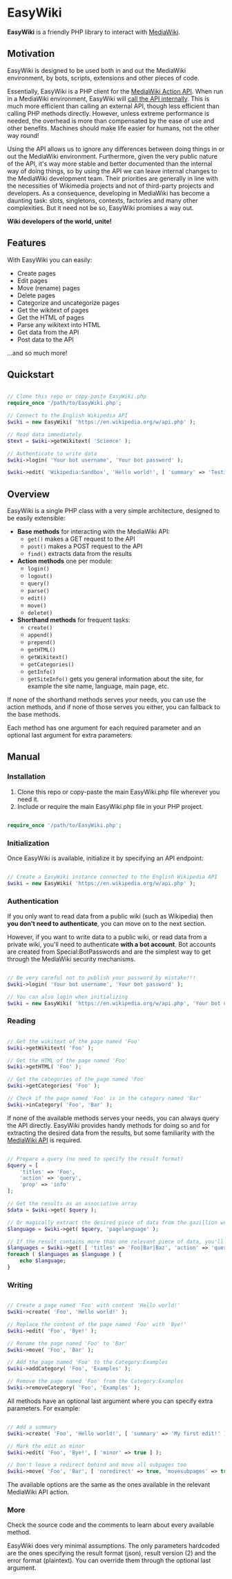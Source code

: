 # EasyWiki

**EasyWiki** is a friendly PHP library to interact with [MediaWiki](https://mediawiki.org/).

## Motivation

EasyWiki is designed to be used both in and out the MediaWiki environment, by bots, scripts, extensions and other pieces of code.

Essentially, EasyWiki is a PHP client for the [MediaWiki Action API](https://www.mediawiki.org/wiki/API). When run in a MediaWiki environment, EasyWiki will [call the API internally](https://www.mediawiki.org/wiki/API:Calling_internally#From_application_code). This is much more efficient than calling an external API, though less efficient than calling PHP methods directly. However, unless extreme performance is needed, the overhead is more than compensated by the ease of use and other benefits. Machines should make life easier for humans, not the other way round!

Using the API allows us to ignore any differences between doing things in or out the MediaWiki environment. Furthermore, given the very public nature of the API, it's way more stable and better documented than the internal way of doing things, so by using the API we can leave internal changes to the MediaWiki development team. Their priorities are generally in line with the necessities of Wikimedia projects and not of third-party projects and developers. As a consequence, developing in MediaWiki has become a daunting task: slots, singletons, contexts, factories and many other complexities. But it need not be so, EasyWiki promises a way out.

**Wiki developers of the world, unite!**

## Features

With EasyWiki you can easily:

- Create pages
- Edit pages
- Move (rename) pages
- Delete pages
- Categorize and uncategorize pages
- Get the wikitext of pages
- Get the HTML of pages
- Parse any wikitext into HTML
- Get data from the API
- Post data to the API

...and so much more!

## Quickstart

```php

// Clone this repo or copy-paste EasyWiki.php
require_once '/path/to/EasyWiki.php';

// Connect to the English Wikipedia API
$wiki = new EasyWiki( 'https://en.wikipedia.org/w/api.php' );

// Read data immediately
$text = $wiki->getWikitext( 'Science' );

// Authenticate to write data
$wiki->login( 'Your bot username', 'Your bot password' );

$wiki->edit( 'Wikipedia:Sandbox', 'Hello world!', [ 'summary' => 'Testing EasyWiki' ] );

```

## Overview

EasyWiki is a single PHP class with a very simple architecture, designed to be easily extensible:

- **Base methods** for interacting with the MediaWiki API:
    - `get()` makes a GET request to the API
    - `post()` makes a POST request to the API
    - `find()` extracts data from the results
- **Action methods** one per module:
    - `login()`
    - `logout()`
    - `query()`
    - `parse()`
    - `edit()`
    - `move()`
    - `delete()`
- **Shorthand methods** for frequent tasks:
    - `create()`
    - `append()`
    - `prepend()`
    - `getHTML()`
    - `getWikitext()`
    - `getCategories()`
    - `getInfo()`
    - `getSiteInfo()` gets you general information about the site, for example the site name, language, main page, etc.

If none of the shorthand methods serves your needs, you can use the action methods, and if none of those serves you either, you can fallback to the base methods.

Each method has one argument for each required parameter and an optional last argument for extra parameters.

## Manual

### Installation

1. Clone this repo or copy-paste the main EasyWiki.php file wherever you need it.
2. Include or require the main EasyWiki.php file in your PHP project.

```php

require_once '/path/to/EasyWiki.php';

```

### Initialization

Once EasyWiki is available, initialize it by specifying an API endpoint:

```php

// Create a EasyWiki instance connected to the English Wikipedia API
$wiki = new EasyWiki( 'https://en.wikipedia.org/w/api.php' );

```

### Authentication

If you only want to read data from a public wiki (such as Wikipedia) then **you don't need to authenticate**, you can move on to the next section.

However, if you want to write data to a public wiki, or read data from a private wiki, you'll need to authenticate **with a bot account**. Bot accounts are created from Special:BotPasswords and are the simplest way to get through the MediaWiki security mechanisms.

```php

// Be very careful not to publish your password by mistake!!!
$wiki->login( 'Your bot username', 'Your bot password' );

// You can also login when initializing
$wiki = new EasyWiki( 'https://en.wikipedia.org/w/api.php', 'Your bot username', 'Your bot password' );

```

### Reading

```php

// Get the wikitext of the page named 'Foo'
$wiki->getWikitext( 'Foo' );

// Get the HTML of the page named 'Foo'
$wiki->getHTML( 'Foo' );

// Get the categories of the page named 'Foo'
$wiki->getCategories( 'Foo' );

// Check if the page named 'Foo' is in the category named 'Bar'
$wiki->inCategory( 'Foo', 'Bar' );

```

If none of the available methods serves your needs, you can always query the API directly. EasyWiki provides handy methods for doing so and for extracting the desired data from the results, but some familiarity with the [MediaWiki API](https://www.mediawiki.org/wiki/API) is required.

```php

// Prepare a query (no need to specify the result format)
$query = [
    'titles' => 'Foo',
    'action' => 'query',
    'prop' => 'info'
];

// Get the results as an associative array
$data = $wiki->get( $query );

// Or magically extract the desired piece of data from the gazillion wrappers
$language = $wiki->get( $query, 'pagelanguage' );

// If the result contains more than one relevant piece of data, you'll get an array of values instead
$languages = $wiki->get( [ 'titles' => 'Foo|Bar|Baz', 'action' => 'query', 'prop' => 'info' ], 'pagelanguage' );
foreach ( $languages as $language ) {
    echo $language;
}

```

### Writing

```php

// Create a page named 'Foo' with content 'Hello world!'
$wiki->create( 'Foo', 'Hello world!' );

// Replace the content of the page named 'Foo' with 'Bye!'
$wiki->edit( 'Foo', 'Bye!' );

// Rename the page named 'Foo' to 'Bar'
$wiki->move( 'Foo', 'Bar' );

// Add the page named 'Foo' to the Category:Examples
$wiki->addCategory( 'Foo', 'Examples' );

// Remove the page named 'Foo' from the Category:Examples
$wiki->removeCategory( 'Foo', 'Examples' );

```

All methods have an optional last argument where you can specify extra parameters. For example:

```php

// Add a summary
$wiki->create( 'Foo', 'Hello world!', [ 'summary' => 'My first edit!' ] );

// Mark the edit as minor
$wiki->edit( 'Foo', 'Bye!', [ 'minor' => true ] );

// Don't leave a redirect behind and move all subpages too
$wiki->move( 'Foo', 'Bar', [ 'noredirect' => true, 'movesubpages' => true ] );

```

The available options are the same as the ones available in the relevant MediaWiki API action.

### More

Check the source code and the comments to learn about every available method.

EasyWiki does very minimal assumptions. The only parameters hardcoded are the ones specifying the result format (json), result version (2) and the error format (plaintext). You can override them through the optional last argument.
